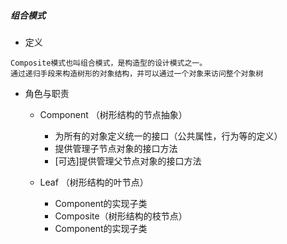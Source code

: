 ##### 组合模式

* 定义
```comment 
Composite模式也叫组合模式，是构造型的设计模式之一。
通过递归手段来构造树形的对象结构，并可以通过一个对象来访问整个对象树
```

* 角色与职责
    * Component （树形结构的节点抽象）
        - 为所有的对象定义统一的接口（公共属性，行为等的定义）
        - 提供管理子节点对象的接口方法
        - [可选]提供管理父节点对象的接口方法

    * Leaf （树形结构的叶节点）
        - Component的实现子类
        - Composite（树形结构的枝节点）
        - Component的实现子类

